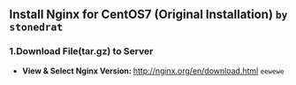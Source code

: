 ## Install Nginx for CentOS7 (Original Installation) `by stonedrat`
### 1.Download File(tar.gz) to Server
* <b>View & Select Nginx Version: </b><font color="#bdffec">http://nginx.org/en/download.html</font>
`eewewe`
